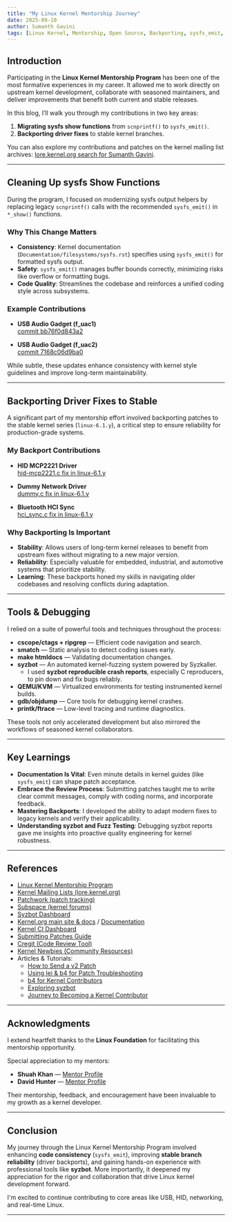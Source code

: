 ```yaml
---
title: "My Linux Kernel Mentorship Journey"
date: 2025-09-10
author: Sumanth Gavini
tags: [Linux Kernel, Mentorship, Open Source, Backporting, sysfs_emit, syzbot]
---
```


## Introduction

Participating in the **Linux Kernel Mentorship Program** has been one of the most formative experiences in my career. It allowed me to work directly on upstream kernel development, collaborate with seasoned maintainers, and deliver improvements that benefit both current and stable releases.

In this blog, I’ll walk you through my contributions in two key areas:
1. **Migrating sysfs show functions** from `scnprintf()` to `sysfs_emit()`.
2. **Backporting driver fixes** to stable kernel branches.

You can also explore my contributions and patches on the kernel mailing list archives: [lore.kernel.org search for Sumanth Gavini](https://lore.kernel.org/all/?q=sumanth+gavini).

---

## Cleaning Up sysfs Show Functions

During the program, I focused on modernizing sysfs output helpers by replacing legacy `scnprintf()` calls with the recommended `sysfs_emit()` in `*_show()` functions.

### Why This Change Matters

- **Consistency**: Kernel documentation (`Documentation/filesystems/sysfs.rst`) specifies using `sysfs_emit()` for formatted sysfs output.
- **Safety**: `sysfs_emit()` manages buffer bounds correctly, minimizing risks like overflow or formatting bugs.
- **Code Quality**: Streamlines the codebase and reinforces a unified coding style across subsystems.

### Example Contributions

- **USB Audio Gadget (f_uac1)**  
  [commit bb76f0d843a2](https://github.com/torvalds/linux/commit/bb76f0d843a26d11bed5df2793b492ca414de0a4)

- **USB Audio Gadget (f_uac2)**  
  [commit 7168c06d9ba0](https://github.com/torvalds/linux/commit/7168c06d9ba0932466272ac8bfbdd793a4fab636)

While subtle, these updates enhance consistency with kernel style guidelines and improve long-term maintainability.

---

## Backporting Driver Fixes to Stable

A significant part of my mentorship effort involved backporting patches to the stable kernel series (`linux-6.1.y`), a critical step to ensure reliability for production-grade systems.

### My Backport Contributions

- **HID MCP2221 Driver**  
  [hid-mcp2221.c fix in linux-6.1.y](https://git.kernel.org/pub/scm/linux/kernel/git/stable/linux.git/commit/drivers/hid/hid-mcp2221.c?h=linux-6.1.y&id=0499d5d579d4e552f5c67d74e56b150de31369d5)

- **Dummy Network Driver**  
  [dummy.c fix in linux-6.1.y](https://git.kernel.org/pub/scm/linux/kernel/git/stable/linux.git/commit/drivers/net/dummy.c?h=linux-6.1.y&id=30c8ec6997edf393e6cba83e4753607d490751d8)

- **Bluetooth HCI Sync**  
  [hci_sync.c fix in linux-6.1.y](https://git.kernel.org/pub/scm/linux/kernel/git/stable/linux.git/commit/net/bluetooth/hci_sync.c?h=linux-6.1.y&id=cd55c13bbb3d093ae601aa97e588ed4c1390ebb1)

### Why Backporting Is Important

- **Stability**: Allows users of long-term kernel releases to benefit from upstream fixes without migrating to a new major version.
- **Reliability**: Especially valuable for embedded, industrial, and automotive systems that prioritize stability.
- **Learning**: These backports honed my skills in navigating older codebases and resolving conflicts during adaptation.

---

## Tools & Debugging

I relied on a suite of powerful tools and techniques throughout the process:

- **cscope/ctags + ripgrep** — Efficient code navigation and search.
- **smatch** — Static analysis to detect coding issues early.
- **make htmldocs** — Validating documentation changes.
- **syzbot** — An automated kernel-fuzzing system powered by Syzkaller.
  - I used **syzbot reproducible crash reports**, especially C reproducers, to pin down and fix bugs reliably.
- **QEMU/KVM** — Virtualized environments for testing instrumented kernel builds.
- **gdb/objdump** — Core tools for debugging kernel crashes.
- **printk/ftrace** — Low-level tracing and runtime diagnostics.

These tools not only accelerated development but also mirrored the workflows of seasoned kernel collaborators.

---

## Key Learnings

- **Documentation Is Vital**: Even minute details in kernel guides (like `sysfs_emit`) can shape patch acceptance.
- **Embrace the Review Process**: Submitting patches taught me to write clear commit messages, comply with coding norms, and incorporate feedback.
- **Mastering Backports**: I developed the ability to adapt modern fixes to legacy kernels and verify their applicability.
- **Understanding syzbot and Fuzz Testing**: Debugging syzbot reports gave me insights into proactive quality engineering for kernel robustness.

---

## References

- [Linux Kernel Mentorship Program](https://wiki.linuxfoundation.org/lkmp)  
- [Kernel Mailing Lists (lore.kernel.org)](https://lore.kernel.org)  
- [Patchwork (patch tracking)](https://patchwork.kernel.org)  
- [Subspace (kernel forums)](https://subspace.kernel.org/)  
- [Syzbot Dashboard](https://syzkaller.appspot.com/upstream)  
- [Kernel.org main site & docs](https://www.kernel.org/) / [Documentation](https://docs.kernel.org)  
- [Kernel CI Dashboard](https://dashboard.kernelci.org/tree)  
- [Submitting Patches Guide](https://www.kernel.org/doc/html/latest/process/submitting-patches.html)  
- [Cregit (Code Review Tool)](https://github.com/cregit/cregit)  
- [Kernel Newbies (Community Resources)](https://kernelnewbies.org)  
- Articles & Tutorials:
  - [How to Send a v2 Patch](https://staticthinking.wordpress.com/2022/07/27/how-to-send-a-v2-patch/)  
  - [Using lei & b4 for Patch Troubleshooting](https://josefbacik.github.io/kernel/2021/10/18/lei-and-b4.html)  
  - [b4 for Kernel Contributors](https://hackerbikepacker.com/b4-for-kernel-contributors)  
  - [Exploring syzbot](https://hackerbikepacker.com/syzbot)  
  - [Journey to Becoming a Kernel Contributor](https://hackerbikepacker.com/kernel-contributor-1)

---

## Acknowledgments

I extend heartfelt thanks to the **Linux Foundation** for facilitating this mentorship opportunity.

Special appreciation to my mentors:  
- **Shuah Khan** — [Mentor Profile](https://mentorship.lfx.linuxfoundation.org/mentor/5b5c6ac7-5735-4ed6-9666-4ddd0a140c0c)  
- **David Hunter** — [Mentor Profile](https://mentorship.lfx.linuxfoundation.org/mentor/9826853a-13a2-4397-8bdb-9f4f2b6aad62)

Their mentorship, feedback, and encouragement have been invaluable to my growth as a kernel developer.

---

## Conclusion

My journey through the Linux Kernel Mentorship Program involved enhancing **code consistency** (`sysfs_emit`), improving **stable branch reliability** (driver backports), and gaining hands-on experience with professional tools like **syzbot**. More importantly, it deepened my appreciation for the rigor and collaboration that drive Linux kernel development forward.

I'm excited to continue contributing to core areas like USB, HID, networking, and real-time Linux.

---

